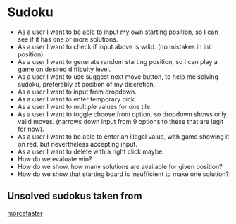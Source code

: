 # Sudoku

- As a user I want to be able to input my own starting position, so I can see if it has one or more solutions.
- As a user I want to check if input above is valid. (no mistakes in init position).
- As a user I want to generate random starting position, so I can play a game on desired difficulty level.
- As a user I want to use suggest next move button, to help me solving sudoku, preferably at position of my discretion.
- As a user I want to input from dropdown.
- As a user I want to enter temporary pick.
- As a user I want to multiple values for one tile.
- As a user I want to toggle choose from option, so dropdown shows only valid moves. (narrows down input from 9 options to these that are legit for now).
- As a user I want to be able to enter an illegal value, with game showing it on red, but nevertheless accepting input.
- As a user I want to delete with a right click maybe.
- How do we evaluate win?
- How do we show, how many solutions are available for given position?
- How do we show that starting board is insufficient to make one solution?

## Unsolved sudokus taken from

[morcefaster](https://gist.github.com/morcefaster/)
